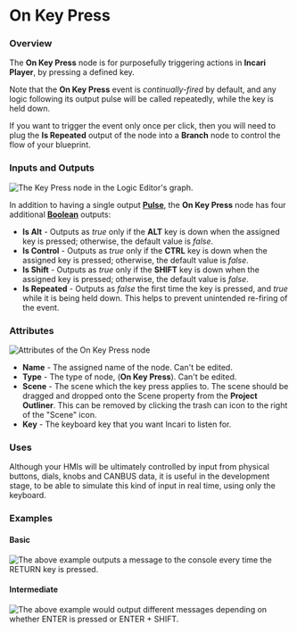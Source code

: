 # On Key Press

### Overview

The **On Key Press** node is for purposefully triggering actions in **Incari Player**, by pressing a defined key.

Note that the **On Key Press** event is _continually-fired_ by default, and any logic following its output pulse will be called repeatedly, while the key is held down.

If you want to trigger the event only once per click, then you will need to plug the **Is Repeated** output  of the node into a **Branch** node to control the flow of your blueprint.

### Inputs and Outputs

![The Key Press node in the Logic Editor&apos;s graph. ](../../../.gitbook/assets/keypressnode.png)

In addition to having a single output [**Pulse**](), the **On Key Press** node has four additional [**Boolean**](../../data-types/bool.md) outputs:

* **Is Alt** - Outputs as _true_ only if the **ALT** key is down when the assigned key is pressed; otherwise, the default value is _false_.
* **Is Control** - Outputs as _true_ only if the **CTRL** key is down when the assigned key is pressed; otherwise, the default value is _false_.
* **Is Shift** - Outputs as _true_ only if the **SHIFT** key is down when the assigned key is pressed; otherwise, the default value is _false_.
* **Is Repeated** - Outputs as _false_ the first time the key is pressed, and _true_ while it is being held down. This helps to prevent unintended re-firing of the event.

### Attributes

![Attributes of the On Key Press node](../../../.gitbook/assets/keypressproperties.png)

* **Name** - The assigned name of the node. Can't be edited.
* **Type** - The type of node, \(**On Key Press**\). Can't be edited.
* **Scene** - The scene which the key press applies to. The scene should be dragged and dropped onto the Scene property from the **Project Outliner**. This can be removed by clicking the trash can icon to the right of the "Scene" icon.
* **Key** - The keyboard key that you want Incari to listen for.

### Uses

Although your HMIs will be ultimately controlled by input from physical buttons, dials, knobs and CANBUS data, it is useful in the development stage, to be able to simulate this kind of input in real time, using only the keyboard.

### Examples

#### Basic

![The above example outputs a message to the console every time the RETURN key is pressed.](../../../.gitbook/assets/keypressbasic.png)

#### Intermediate

![The above example would output different messages depending on whether ENTER is pressed or ENTER + SHIFT.](../../../.gitbook/assets/keypressadvanced.png)